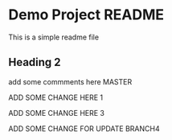 # Demo Project README

This is a simple readme file

## Heading 2

add some commments here MASTER

ADD SOME CHANGE HERE 1

ADD SOME CHANGE HERE 3

ADD SOME CHANGE FOR UPDATE BRANCH4